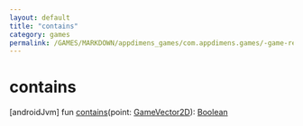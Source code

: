 ```yaml
---
layout: default
title: "contains"
category: games
permalink: /GAMES/MARKDOWN/appdimens_games/com.appdimens.games/-game-rectangle/contains.html
---
```


# contains

[androidJvm]
fun [contains](contains.md)(point: [GameVector2D](../-game-vector2-d/README.md)): [Boolean](https://kotlinlang.org/api/core/kotlin-stdlib/kotlin/-boolean/index.html)